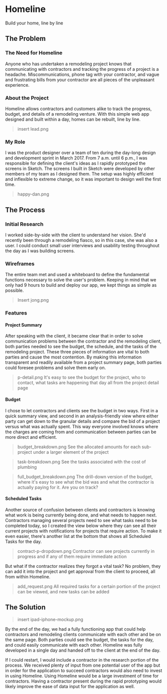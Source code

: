 # Homeline

Build your home, line by line

## The Problem

### The Need for Homeline
Anyone who has undertaken a remodeling project knows that communicating with contractors and tracking the progress of a project is a headache. Miscommunications, phone tag with your contractor, and vague and frustrating bills from your contractor are all pieces of the unpleasant experience.

### About the Project
Homeline allows contractors and customers alike to track the progress, budget, and details of a remodeling venture. With this simple web app designed and built within a day, homes can be rebuilt, line by line.

> insert lead.png

### My Role
I was the product designer over a team of ten during the day-long design and development sprint in March 2017. From 7 a.m. until 6 p.m., I was responsible for defining the client's ideas as I rapidly prototyped the screens in Sketch. The screens I built in Sketch were developed by other members of my team as I designed them. The setup was highly efficient and inflexible to extreme change, so it was important to design well the first time.

> happy-dan.png

## The Process

### Initial Research
I worked side-by-side with the client to understand her vision. She'd recently been through a remodeling fiasco, so in this case, she was also a user. I could conduct small user interviews and usability testing throughout the day as I was building screens.

### Wireframes
The entire team met and used a whiteboard to define the fundamental functions necessary to solve the user's problem. Keeping in mind that we only had 9 hours to build and deploy our app, we kept things as simple as possible.

> Insert jong.png

### Features

#### Project Summary
After speaking with the client, it became clear that in order to solve communication problems between the contractor and the remodeling client, both parties needed to see the budget, the schedule, and the tasks of the remodeling project. These three pieces of information are vital to both parties and cause the most contention. By making this information transparent and readily available from a project summary page, both parties could foresee problems and solve them early on.

> p-detail.png
> It's easy to see the budget for the project, who to contact, what tasks are happening that day all from the project detail page

#### Budget
I chose to let contractors and clients see the budget in two ways. First in a quick summary view, and second in an analysis-friendly view where either party can get down to the granular details and compare the bid of a project versus what was actually spent. This way everyone involved knows where the charges are coming from and communication between parties can be more direct and efficient.

> budget_breakdown.png
> See the allocated amounts for each sub-project under a larger element of the project

> task-breakdown.png
> See the tasks associated with the cost of plumbing

> full_budget_breakdown.png
> The drill-down version of the budget, where it's easy to see what the bid was and what the contractor is actually paying for it. Are you on track?

#### Scheduled Tasks
Another source of confusion between clients and contractors is knowing what work is being currently being done, and what needs to happen next. Contractors managing several projects need to see what tasks need to be completed today, so I created the view below where they can see all their current projects with notifications for projects that require action. To make it even easier, there's another list at the bottom that shows all Scheduled Tasks for the day.

> contract-p-dropdown.png
> Contractor can see projects currently in progress and if any of them require immediate action

But what if the contractor realizes they forgot a vital task? No problem, they can add it into the project and get approval from the client to proceed, all from within Homeline.

> add_request.png
> All required tasks for a certain portion of the project can be viewed, and new tasks can be added

## The Solution
> insert ipad-iphone-mockup.png

By the end of the day, we had a fully functioning app that could help contractors and remodeling clients communicate with each other and be on the same page. Both parties could see the budget, the tasks for the day, and could easily communicate with each other. Homeline was fully developed in a single day and handed off to the client at the end of the day.

If I could restart, I would include a contractor in the research portion of the process. We received plenty of input from one potential user of the app but in order for the application to succeed contractors would also need to invest in using Homeline. Using Homeline would be a large investment of time for contractors. Having a contractor present during the rapid prototyping would likely improve the ease of data input for the application as well. 
